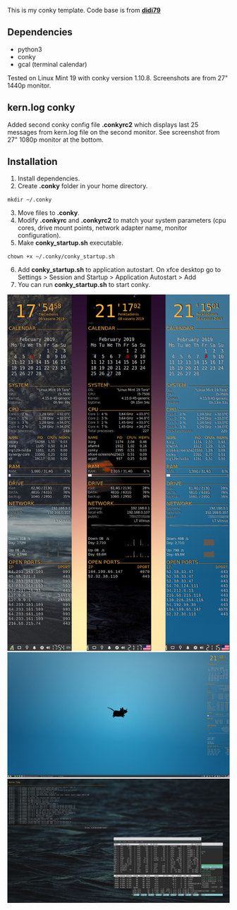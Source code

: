 This is my conky template.
Code base is from <a href="https://www.deviantart.com/didi79/art/conky-config-127651851"><b>didi79</b></a>

## Dependencies
<ul>
  <li>python3</li>
  <li>conky</li>
  <li>gcal (terminal calendar)</li>
</ul>

Tested on Linux Mint 19 with conky version 1.10.8. Screenshots are from 27" 1440p monitor.

## kern.log conky
Added second conky config file <b>.conkyrc2</b> which displays last 25 messages from kern.log file on the second monitor. See screenshot from 27" 1080p monitor at the bottom.

## Installation
1. Install dependencies.
2. Create <b>.conky</b> folder in your home directory.
```
mkdir ~/.conky
```
3. Move files to <b>.conky</b>.
4. Modify <b>.conkyrc</b> and <b>.conkyrc2</b> to match your system parameters (cpu cores, drive mount points, network adapter name, monitor configuration).
5. Make <b>conky_startup.sh</b> executable.
```
chown +x ~/.conky/conky_startup.sh
```
6. Add <b>conky_startup.sh</b> to application autostart. On xfce desktop go to
Settings > Session and Startup > Application Autostart > Add
7. You can run <b>conky_startup.sh</b> to start conky.

![conky_full](https://raw.githubusercontent.com/f5AFfMhv/conky/master/screenshots/just_conky.png)
![just_conky](https://raw.githubusercontent.com/f5AFfMhv/conky/master/screenshots/desk_blue.png)
![log_conky](https://raw.githubusercontent.com/f5AFfMhv/conky/master/screenshots/log_conky.png)
